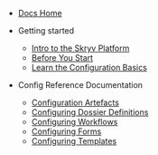 
* [Docs Home](/)
 
* Getting started
  * [Intro to the Skryv Platform](/getting-started/skryv-intro.md)
  * [Before You Start](/getting-started/before-you-start.md)
  * [Learn the Configuration Basics](/getting-started/your-1st-application.md)

* Config Reference Documentation
  * [Configuration Artefacts](/config-reference/index.md)
  * [Configuring Dossier Definitions](/config-reference/dosdefs.md)
  * [Configuring Workflows](/config-reference/workflows.md)
  * [Configuring Forms](/config-reference/forms.md)
  * [Configuring Templates](/config-reference/templates.md)
